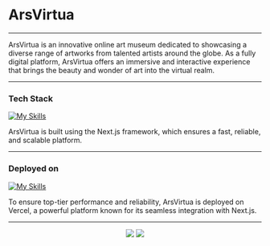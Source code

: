 # ArsVirtua

---

ArsVirtua is an innovative online art museum dedicated to showcasing a diverse range of artworks from talented artists around the globe. As a fully digital platform, ArsVirtua offers an immersive and interactive experience that brings the beauty and wonder of art into the virtual realm.

---

### Tech Stack

[![My Skills](https://skillicons.dev/icons?i=nextjs&theme=light)](https://skillicons.dev)

ArsVirtua is built using the Next.js framework, which ensures a fast, reliable, and scalable platform.

---

### Deployed on

[![My Skills](https://skillicons.dev/icons?i=vercel&theme=light)](https://skillicons.dev)

To ensure top-tier performance and reliability, ArsVirtua is deployed on Vercel, a powerful platform known for its seamless integration with Next.js.

---

<div align="center">
    <img src="https://forthebadge.com/images/badges/code-done-bugs-none.svg" />
    <img src="https://forthebadge.com/images/badges/made-with-love__.svg"

</div>